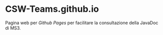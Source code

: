 # CSW-Teams.github.io
Pagina web per _Github Pages_ per facilitare la consultazione della JavaDoc di MS3.